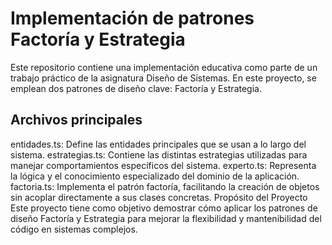 # Implementación de patrones Factoría y Estrategia
Este repositorio contiene una implementación educativa como parte de un trabajo práctico de la asignatura Diseño de Sistemas. En este proyecto, se emplean dos patrones de diseño clave: Factoría y Estrategia.

## Archivos principales
entidades.ts: Define las entidades principales que se usan a lo largo del sistema.
estrategias.ts: Contiene las distintas estrategias utilizadas para manejar comportamientos específicos del sistema.
experto.ts: Representa la lógica y el conocimiento especializado del dominio de la aplicación.
factoria.ts: Implementa el patrón factoría, facilitando la creación de objetos sin acoplar directamente a sus clases concretas.
Propósito del Proyecto
Este proyecto tiene como objetivo demostrar cómo aplicar los patrones de diseño Factoría y Estrategia para mejorar la flexibilidad y mantenibilidad del código en sistemas complejos.
